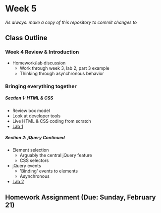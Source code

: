 # Week 5

*As always: make a copy of this repository to commit changes to*

## Class Outline

### Week 4 Review & Introduction
- Homework/lab discussion
  - Work through week 3, lab 2, part 3 example
  - Thinking through asynchronous behavior

### Bringing everything together

##### Section 1: HTML & CSS
- Review box model
- Look at developer tools
- Live HTML & CSS coding from scratch
- [Lab 1](lab/lab1/)

##### Section 2: jQuery Continued
- Element selection
  - Arguably the central jQuery feature
  - CSS selectors
- jQuery events
  - 'Binding' events to elements
  - Asynchronous
- [Lab 2](lab/lab2/)

## Homework Assignment (Due: Sunday, February 21)

